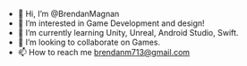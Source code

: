 - 👋 Hi, I’m @BrendanMagnan
- 👀 I’m interested in Game Development and design!
- 🌱 I’m currently learning Unity, Unreal, Android Studio, Swift.
- 💞️ I’m looking to collaborate on Games.  
- 📫 How to reach me brendanm713@gmail.com

<!---
BrendanMagnan/BrendanMagnan is a ✨ special ✨ repository because its `README.md` (this file) appears on your GitHub profile.
You can click the Preview link to take a look at your changes.
--->
